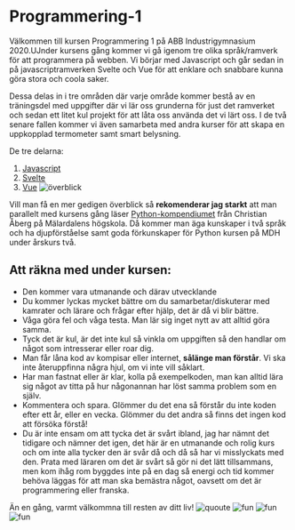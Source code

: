 # Programmering-1
Välkommen till kursen Programmering 1 på ABB Industrigymnasium 2020.UJnder kursens gång kommer vi gå igenom tre olika språk/ramverk för att programmera på webben. Vi börjar med Javascript och går sedan in på javascriptramverken Svelte och Vue för att enklare och snabbare kunna göra stora och coola saker.

Dessa delas in i tre områden där varje område kommer bestå av en träningsdel med uppgifter där vi lär oss grunderna för just det ramverket och sedan ett litet kul projekt för att låta oss använda det vi lärt oss. I de två senare fallen kommer vi även samarbeta med andra kurser för att skapa en uppkopplad termometer samt smart belysning.

De tre delarna:
1. [Javascript](https://github.com/abbjoafli/Programmering-1/tree/master/1.Javascript)
2. [Svelte](https://github.com/abbjoafli/Programmering-1/tree/master/2.Svelte)
3. [Vue](https://github.com/abbjoafli/Programmering-1/tree/master/3.Vue)
![överblick](planjs.png)

Vill man få en mer gedigen överblick så **rekomenderar jag starkt** att man parallelt med kursens gång läser [Python-kompendiumet](https://dva128.s3.eu-north-1.amazonaws.com/kompendium/Python_Kompendium.pdf) från Christian Åberg på Mälardalens högskola. Då kommer man äga kunskaper i två språk och ha djupförståelse samt goda förkunskaper för Python kursen på MDH under årskurs två.

## Att räkna med under kursen:
- Den kommer vara utmanande och därav utvecklande
- Du kommer lyckas mycket bättre om du samarbetar/diskuterar med kamrater och lärare och frågar efter hjälp, det är då vi blir bättre.
- Våga göra fel och våga testa. Man lär sig inget nytt av att alltid göra samma.
- Tyck det är kul, är det inte kul så vinkla om uppgiften så den handlar om något som intresserar eller roar dig.
- Man får låna kod av kompisar eller internet, **sålänge man förstår**. Vi ska inte återuppfinna några hjul, om vi inte vill såklart.
- Har man fastnat eller är klar, kolla på exempelkoden, man kan alltid lära sig något av titta på hur någonannan har löst samma problem som en själv.
- Kommentera och spara. Glömmer du det ena så förstår du inte koden efter ett år, eller en vecka. Glömmer du det andra så finns det ingen kod att försöka förstå!
- Du är inte ensam om att tycka det är svårt ibland, jag har nämnt det tidigare och nämner det igen, det här är en utmanande och rolig kurs och om inte alla tycker den är svår då och då så har vi misslyckats med den. Prata med läraren om det är svårt så gör ni det lätt tillsammans, men kom ihåg rom byggdes inte på en dag så energi och tid kommer behöva läggas för att man ska bemästra något, oavsett om det är programmering eller franska.


Än en gång, varmt välkommna till resten av ditt liv!
![quoute](https://www.azquotes.com/picture-quotes/quote-it-is-not-because-things-are-difficult-that-we-do-not-dare-it-is-because-we-do-not-dare-seneca-the-younger-51-94-85.jpg)
![fun](https://i.pinimg.com/564x/90/5a/7a/905a7a44a3ebb80a8a069bb4fa52299d.jpg)
![fun](https://codinginfinite.com/wp-content/uploads/2019/05/maxresdefault-1.jpg)
![fun](https://codinginfinite.com/wp-content/uploads/2019/05/ctrl-s-ctrl-s-ctrl-s-ctrl-s-unsaved-code-get-saved-35069666.jpg)